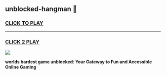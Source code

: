 
## unblocked-hangman 👋
<h3>
<a href="https://premium.freeplayer.one?title=unblocked-hangman&ref=14F">CLICK TO PLAY</a></h3>
<hr>

<h3>
<a href="https://premium.freeplayer.one?title=unblocked-hangman&ref=14F">CLICK 2 PLAY</a>
  
</h3>

<a href="https://premium.freeplayer.one?title=unblocked-hangman&ref=12F/"><img src="https://clearcache.store/games.png"></a>


**worlds hardest game unblocked: Your Gateway to Fun and Accessible Online Gaming**
